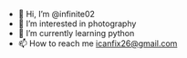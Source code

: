 - 👋 Hi, I’m @infinite02
- 👀 I’m interested in photography
- 🌱 I’m currently learning python
- 📫 How to reach me icanfix26@gmail.com

<!---
infinite02/infinite02 is a ✨ special ✨ repository because its `README.md` (this file) appears on your GitHub profile.
You can click the Preview link to take a look at your changes.
--->

